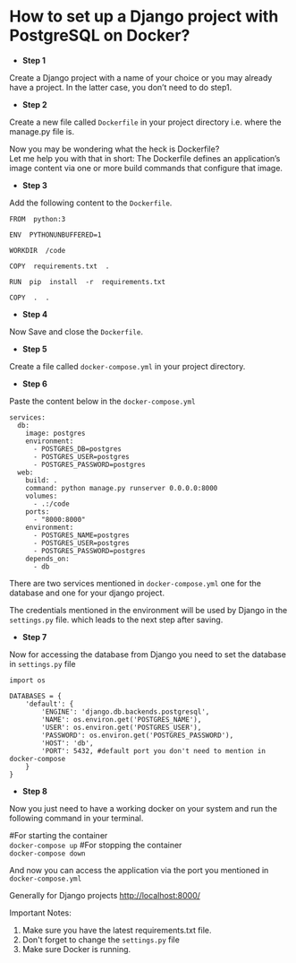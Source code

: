 # How to set up a Django project with PostgreSQL on Docker?

-   **Step 1**

Create a Django project with a name of your choice or you may already have a project. In the latter case, you don’t need to do step1.

-   **Step 2**

Create a new file called  `Dockerfile`  in your project directory i.e. where the manage.py file is.

Now you may be wondering what the heck is Dockerfile?  
Let me help you with that in short: The Dockerfile defines an application’s image content via one or more build commands that configure that image.

-   **Step 3**

Add the following content to the  `Dockerfile`.
```
FROM  python:3

ENV  PYTHONUNBUFFERED=1

WORKDIR  /code

COPY  requirements.txt  .

RUN  pip  install  -r  requirements.txt

COPY  .  .
```

-   **Step 4**

Now Save and close the  `Dockerfile`.

-   **Step 5**

Create a file called  `docker-compose.yml`  in your project directory.

-   **Step 6**

Paste the content below in the  `docker-compose.yml`

```     
services:  
  db:  
    image: postgres   
    environment:  
      - POSTGRES_DB=postgres  
      - POSTGRES_USER=postgres  
      - POSTGRES_PASSWORD=postgres  
  web:  
    build: .  
    command: python manage.py runserver 0.0.0.0:8000  
    volumes:  
      - .:/code  
    ports:  
      - "8000:8000"  
    environment:  
      - POSTGRES_NAME=postgres  
      - POSTGRES_USER=postgres  
      - POSTGRES_PASSWORD=postgres  
    depends_on:  
      - db
```

There are two services mentioned in  `docker-compose.yml`  one for the database and one for your django project.

The credentials mentioned in the environment will be used by Django in the  `settings.py`  file. which leads to the next step after saving.

-   **Step 7**

Now for accessing the database from Django you need to set the database in  `settings.py`  file

```
import os

DATABASES = {
	'default': {
		'ENGINE': 'django.db.backends.postgresql',
		'NAME': os.environ.get('POSTGRES_NAME'),
		'USER': os.environ.get('POSTGRES_USER'),
		'PASSWORD': os.environ.get('POSTGRES_PASSWORD'),
		'HOST': 'db',
		'PORT': 5432, #default port you don't need to mention in docker-compose
	}
}
```
-   **Step 8**

Now you just need to have a working docker on your system and run the following command in your terminal.

#For starting the container  
`docker-compose up` #For stopping the container  
`docker-compose down`

And now you can access the application via the port you mentioned in  `docker-compose.yml`

Generally for Django projects  [http://localhost:8000/](http://localhost:8000/)

Important Notes:

1.  Make sure you have the latest requirements.txt file.
2.  Don't forget to change the  `settings.py`  file
3.  Make sure Docker is running.
